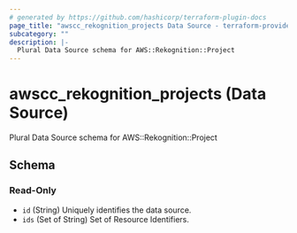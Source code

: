 ```yaml
---
# generated by https://github.com/hashicorp/terraform-plugin-docs
page_title: "awscc_rekognition_projects Data Source - terraform-provider-awscc"
subcategory: ""
description: |-
  Plural Data Source schema for AWS::Rekognition::Project
---
```


# awscc_rekognition_projects (Data Source)

Plural Data Source schema for AWS::Rekognition::Project



<!-- schema generated by tfplugindocs -->
## Schema

### Read-Only

- `id` (String) Uniquely identifies the data source.
- `ids` (Set of String) Set of Resource Identifiers.


